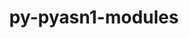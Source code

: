 ---
title: "py-pyasn1-modules"
layout: cache
categories: [package, develop]
meta: {"compilers": ["gcc@11.4.0", "none"], "num_specs": 37, "num_specs_by_stack": {"e4s": 11, "e4s-neoverse_v1": 2, "ml-linux-aarch64-cpu": 12, "ml-linux-aarch64-cuda": 11, "ml-linux-x86_64-cpu": 12, "ml-linux-x86_64-cuda": 12, "root": 37}, "oss": ["ubuntu22.04", "ubuntu24.04"], "platforms": ["linux"], "stacks": ["e4s", "e4s-neoverse_v1", "ml-linux-aarch64-cpu", "ml-linux-aarch64-cuda", "ml-linux-x86_64-cpu", "ml-linux-x86_64-cuda", "root"], "targets": ["aarch64", "neoverse_v1", "x86_64_v3"], "versions": ["0.2.8"]}
spec_details: [{"compiler": "none", "hash": "2z2rthotg562owl435dtlqs433ublm46", "os": "ubuntu24.04", "platform": "linux", "size": "-", "stacks": ["ml-linux-aarch64-cpu", "ml-linux-aarch64-cuda", "root"], "target": "aarch64", "variants": ["build_system=python_pip"], "versions": ["0.2.8"]}, {"compiler": "none", "hash": "3664t6wgw67sbb63m6bjo46pkm32ccsd", "os": "ubuntu24.04", "platform": "linux", "size": "-", "stacks": ["ml-linux-x86_64-cpu", "ml-linux-x86_64-cuda", "root"], "target": "x86_64_v3", "variants": ["build_system=python_pip"], "versions": ["0.2.8"]}, {"compiler": "none", "hash": "3mx6lhlqabecucldesrm52yawfirasxp", "os": "ubuntu24.04", "platform": "linux", "size": "-", "stacks": ["ml-linux-x86_64-cpu", "ml-linux-x86_64-cuda", "root"], "target": "x86_64_v3", "variants": ["build_system=python_pip"], "versions": ["0.2.8"]}, {"compiler": "none", "hash": "3oh7xiamlq4r7ogeffrkm3airwbgvbej", "os": "ubuntu24.04", "platform": "linux", "size": "-", "stacks": ["ml-linux-x86_64-cpu", "ml-linux-x86_64-cuda", "root"], "target": "x86_64_v3", "variants": ["build_system=python_pip"], "versions": ["0.2.8"]}, {"compiler": "none", "hash": "3zlzxrv52ik7ixq7qw7aofguj6t2fvek", "os": "ubuntu24.04", "platform": "linux", "size": "-", "stacks": ["ml-linux-x86_64-cpu", "ml-linux-x86_64-cuda", "root"], "target": "x86_64_v3", "variants": ["build_system=python_pip"], "versions": ["0.2.8"]}, {"compiler": "none", "hash": "5en2inxu37a735qfw6kkjiwnr23cmsqw", "os": "ubuntu22.04", "platform": "linux", "size": "-", "stacks": ["e4s", "root"], "target": "x86_64_v3", "variants": ["build_system=python_pip"], "versions": ["0.2.8"]}, {"compiler": "none", "hash": "5xtodd43feh27jyder6ryg5fkmivu3qs", "os": "ubuntu24.04", "platform": "linux", "size": "-", "stacks": ["ml-linux-aarch64-cpu", "ml-linux-aarch64-cuda", "root"], "target": "aarch64", "variants": ["build_system=python_pip"], "versions": ["0.2.8"]}, {"compiler": "none", "hash": "6ec7u3eoc4emvpg7t3nbz6hyepajjrzi", "os": "ubuntu24.04", "platform": "linux", "size": "-", "stacks": ["ml-linux-x86_64-cpu", "ml-linux-x86_64-cuda", "root"], "target": "x86_64_v3", "variants": ["build_system=python_pip"], "versions": ["0.2.8"]}, {"compiler": "none", "hash": "6lkp5kfrlshetoz5nvnxvkrykwpqsgpl", "os": "ubuntu24.04", "platform": "linux", "size": "-", "stacks": ["ml-linux-aarch64-cpu", "ml-linux-aarch64-cuda", "root"], "target": "aarch64", "variants": ["build_system=python_pip"], "versions": ["0.2.8"]}, {"compiler": "none", "hash": "6r6lunasu2rs4tawlrlbsrastvdtco7o", "os": "ubuntu24.04", "platform": "linux", "size": "-", "stacks": ["ml-linux-x86_64-cpu", "ml-linux-x86_64-cuda", "root"], "target": "x86_64_v3", "variants": ["build_system=python_pip"], "versions": ["0.2.8"]}, {"compiler": "none", "hash": "accyqey4mx2obdb5opke27igwoyvef2a", "os": "ubuntu22.04", "platform": "linux", "size": "-", "stacks": ["e4s", "root"], "target": "x86_64_v3", "variants": ["build_system=python_pip"], "versions": ["0.2.8"]}, {"compiler": "none", "hash": "anocbn2o3o24dlv7vklrjkbksuedpenl", "os": "ubuntu24.04", "platform": "linux", "size": "-", "stacks": ["ml-linux-aarch64-cpu", "ml-linux-aarch64-cuda", "root"], "target": "aarch64", "variants": ["build_system=python_pip"], "versions": ["0.2.8"]}, {"compiler": "none", "hash": "ci3v6qhd7wqhtfiogf2n62p674iohnsj", "os": "ubuntu24.04", "platform": "linux", "size": "-", "stacks": ["ml-linux-aarch64-cpu", "ml-linux-aarch64-cuda", "root"], "target": "aarch64", "variants": ["build_system=python_pip"], "versions": ["0.2.8"]}, {"compiler": "none", "hash": "e7io2dtioieflbhwh4uqz6yxo6qvufqb", "os": "ubuntu22.04", "platform": "linux", "size": "-", "stacks": ["e4s", "root"], "target": "x86_64_v3", "variants": ["build_system=python_pip"], "versions": ["0.2.8"]}, {"compiler": "none", "hash": "f2dluurqnadn6acnzvvt2sg35xhmdtz4", "os": "ubuntu24.04", "platform": "linux", "size": "-", "stacks": ["ml-linux-x86_64-cpu", "ml-linux-x86_64-cuda", "root"], "target": "x86_64_v3", "variants": ["build_system=python_pip"], "versions": ["0.2.8"]}, {"compiler": "none", "hash": "fe2cppnxu7hozv3piejlyrji7ru3djsf", "os": "ubuntu24.04", "platform": "linux", "size": "-", "stacks": ["ml-linux-x86_64-cpu", "ml-linux-x86_64-cuda", "root"], "target": "x86_64_v3", "variants": ["build_system=python_pip"], "versions": ["0.2.8"]}, {"compiler": "none", "hash": "hflgcxqxr6h5pvqak4ybtlndxhs2y2nn", "os": "ubuntu22.04", "platform": "linux", "size": "-", "stacks": ["e4s", "root"], "target": "x86_64_v3", "variants": ["build_system=python_pip"], "versions": ["0.2.8"]}, {"compiler": "none", "hash": "ism3xogtlmtyhvyzxvnzr43ssct7zxuz", "os": "ubuntu22.04", "platform": "linux", "size": "-", "stacks": ["e4s", "root"], "target": "x86_64_v3", "variants": ["build_system=python_pip"], "versions": ["0.2.8"]}, {"compiler": "none", "hash": "jatncgvrtmqxcv4okrlolxdkb3m5egx5", "os": "ubuntu24.04", "platform": "linux", "size": "-", "stacks": ["ml-linux-x86_64-cpu", "ml-linux-x86_64-cuda", "root"], "target": "x86_64_v3", "variants": ["build_system=python_pip"], "versions": ["0.2.8"]}, {"compiler": "none", "hash": "jsalkswpqdnmezthcnhp7z3rhazrvb6c", "os": "ubuntu22.04", "platform": "linux", "size": "-", "stacks": ["e4s", "root"], "target": "x86_64_v3", "variants": ["build_system=python_pip"], "versions": ["0.2.8"]}, {"compiler": "none", "hash": "k25uh57ehem2ocqh3kmvpxkph32fikl7", "os": "ubuntu24.04", "platform": "linux", "size": "-", "stacks": ["ml-linux-aarch64-cpu", "ml-linux-aarch64-cuda", "root"], "target": "aarch64", "variants": ["build_system=python_pip"], "versions": ["0.2.8"]}, {"compiler": "none", "hash": "klvs7ttfl4gpq7gfqdbze2cof5gnvt54", "os": "ubuntu22.04", "platform": "linux", "size": "-", "stacks": ["e4s", "root"], "target": "x86_64_v3", "variants": ["build_system=python_pip"], "versions": ["0.2.8"]}, {"compiler": "none", "hash": "mb3ri3rshar7kcgiex5inzwbjgfu63sa", "os": "ubuntu24.04", "platform": "linux", "size": "-", "stacks": ["ml-linux-aarch64-cpu", "ml-linux-aarch64-cuda", "root"], "target": "aarch64", "variants": ["build_system=python_pip"], "versions": ["0.2.8"]}, {"compiler": "gcc@11.4.0", "hash": "mz5qztaanbnuezffq3qamvkc4wq4bdm3", "os": "ubuntu22.04", "platform": "linux", "size": "-", "stacks": ["e4s-neoverse_v1", "root"], "target": "neoverse_v1", "variants": ["build_system=python_pip"], "versions": ["0.2.8"]}, {"compiler": "none", "hash": "owrrt5pan7qf3begek7oeoadpgcxaaov", "os": "ubuntu22.04", "platform": "linux", "size": "-", "stacks": ["e4s", "root"], "target": "x86_64_v3", "variants": ["build_system=python_pip"], "versions": ["0.2.8"]}, {"compiler": "none", "hash": "oz4dgsiwvq5exksbetjbtysvacg6cr3x", "os": "ubuntu22.04", "platform": "linux", "size": "-", "stacks": ["e4s", "root"], "target": "x86_64_v3", "variants": ["build_system=python_pip"], "versions": ["0.2.8"]}, {"compiler": "none", "hash": "pk2fgvx2y5ldvskn4c54cnglisqq2tjo", "os": "ubuntu24.04", "platform": "linux", "size": "-", "stacks": ["ml-linux-x86_64-cpu", "ml-linux-x86_64-cuda", "root"], "target": "x86_64_v3", "variants": ["build_system=python_pip"], "versions": ["0.2.8"]}, {"compiler": "none", "hash": "sayvciw7vqn3x27lsy4e67txfwst5ljq", "os": "ubuntu24.04", "platform": "linux", "size": "-", "stacks": ["ml-linux-x86_64-cpu", "ml-linux-x86_64-cuda", "root"], "target": "x86_64_v3", "variants": ["build_system=python_pip"], "versions": ["0.2.8"]}, {"compiler": "none", "hash": "spuyenwfrbgiivnl3ogjzzcbk7wcztwl", "os": "ubuntu24.04", "platform": "linux", "size": "-", "stacks": ["ml-linux-aarch64-cpu", "ml-linux-aarch64-cuda", "root"], "target": "aarch64", "variants": ["build_system=python_pip"], "versions": ["0.2.8"]}, {"compiler": "none", "hash": "uikmzuhyes4pmxwaycvrcstuaeknhvjo", "os": "ubuntu24.04", "platform": "linux", "size": "-", "stacks": ["ml-linux-aarch64-cpu", "root"], "target": "aarch64", "variants": ["build_system=python_pip"], "versions": ["0.2.8"]}, {"compiler": "none", "hash": "vrafubx2v6cu3cucvb22svn5vzquveim", "os": "ubuntu22.04", "platform": "linux", "size": "-", "stacks": ["e4s", "root"], "target": "x86_64_v3", "variants": ["build_system=python_pip"], "versions": ["0.2.8"]}, {"compiler": "gcc@11.4.0", "hash": "wecnwwb24kmrxui3l7jvgiux2wyvcpnn", "os": "ubuntu22.04", "platform": "linux", "size": "-", "stacks": ["e4s-neoverse_v1", "root"], "target": "neoverse_v1", "variants": ["build_system=python_pip"], "versions": ["0.2.8"]}, {"compiler": "none", "hash": "xaz2ytzwspzbrnqwxecczhdgoemf23fx", "os": "ubuntu24.04", "platform": "linux", "size": "-", "stacks": ["ml-linux-aarch64-cpu", "ml-linux-aarch64-cuda", "root"], "target": "aarch64", "variants": ["build_system=python_pip"], "versions": ["0.2.8"]}, {"compiler": "none", "hash": "ycdw4ms5y6axxzvzokraft7wv3odrzvk", "os": "ubuntu24.04", "platform": "linux", "size": "-", "stacks": ["ml-linux-x86_64-cpu", "ml-linux-x86_64-cuda", "root"], "target": "x86_64_v3", "variants": ["build_system=python_pip"], "versions": ["0.2.8"]}, {"compiler": "none", "hash": "zdskclauldd3allurdpfrxix33e5yry7", "os": "ubuntu22.04", "platform": "linux", "size": "-", "stacks": ["e4s", "root"], "target": "x86_64_v3", "variants": ["build_system=python_pip"], "versions": ["0.2.8"]}, {"compiler": "none", "hash": "zjnorrtpqxqb25yv3edniyf4xhro5ae6", "os": "ubuntu24.04", "platform": "linux", "size": "-", "stacks": ["ml-linux-aarch64-cpu", "ml-linux-aarch64-cuda", "root"], "target": "aarch64", "variants": ["build_system=python_pip"], "versions": ["0.2.8"]}, {"compiler": "none", "hash": "zxirpnm4kna5wdgxqwo2sl4h36shw5ol", "os": "ubuntu24.04", "platform": "linux", "size": "-", "stacks": ["ml-linux-aarch64-cpu", "ml-linux-aarch64-cuda", "root"], "target": "aarch64", "variants": ["build_system=python_pip"], "versions": ["0.2.8"]}]
---